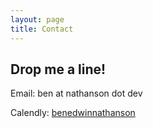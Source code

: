 ```yaml
---
layout: page
title: Contact
---
```


## Drop me a line!

Email: ben at nathanson dot dev

Calendly: [benedwinnathanson](https://calendly.com/benedwinnathanson)
